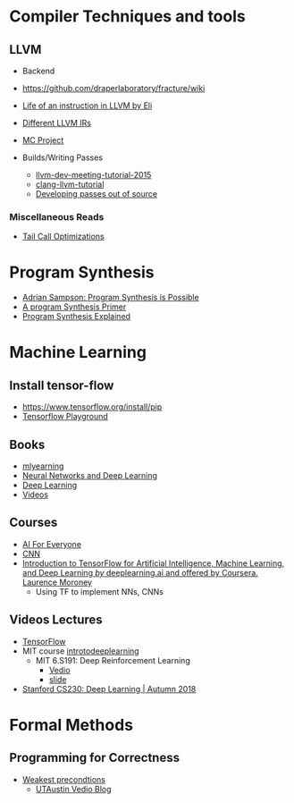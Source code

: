 # Compiler Techniques and tools

## LLVM
 - Backend
  - https://github.com/draperlaboratory/fracture/wiki
  - [Life of an instruction in LLVM by Eli](https://eli.thegreenplace.net/2012/11/24/life-of-an-instruction-in-llvm)
  - [Different LLVM IRs](https://cranelift.readthedocs.io/en/latest/compare-llvm.html#intermediate-representations)
  - [MC Project](http://blog.llvm.org/2010/04/intro-to-llvm-mc-project.html)

- Builds/Writing Passes
  - [llvm-dev-meeting-tutorial-2015](https://github.com/quarkslab/llvm-dev-meeting-tutorial-2015)
  - [clang-llvm-tutorial](https://github.com/lijiansong/clang-llvm-tutorial)
  - [Developing passes out of source](http://llvm.org/docs/CMake.html#developing-llvm-passes-out-of-source)



### Miscellaneous Reads
  - [Tail Call Optimizations](http://web.archive.org/web/20111030134120/http://www.sidhe.org/~dan/blog/archives/000211.html)

# Program Synthesis
 - [Adrian Sampson: Program Synthesis is Possible](https://www.cs.cornell.edu/~asampson/blog/minisynth.html)
 - [A program Synthesis Primer](https://barghouthi.github.io/2017/04/24/synthesis-primer/)
 - [Program Synthesis Explained](https://homes.cs.washington.edu/~bornholt/post/synthesis-explained.html)


# Machine Learning

## Install tensor-flow
  - https://www.tensorflow.org/install/pip
  - [Tensorflow Playground](http://playground.tensorflow.org)


## Books
  - [mlyearning](https://www.mlyearning.org/)
  - [ Neural Networks and Deep Learning](http://neuralnetworksanddeeplearning.com/index.html)
  - [Deep Learning](http://www.deeplearningbook.org/)
  - [Videos](https://www.youtube.com/channel/UC0rqucBdTuFTjJiefW5t-IQ/videos)

## Courses
  - [AI For Everyone](https://www.deeplearning.ai/ai-for-everyone/)
  - [CNN](https://www.youtube.com/playlist?list=PLkDaE6sCZn6Gl29AoE31iwdVwSG-KnDzF)
  - [Introduction to TensorFlow for Artificial Intelligence, Machine Learning, and Deep Learning _by_ deeplearning.ai and offered by Coursera. Laurence Moroney](https://www.coursera.org/learn/introduction-tensorflow/home/welcome)
    - Using TF to implement NNs, CNNs


## Videos Lectures
  - [TensorFlow](https://www.youtube.com/channel/UC0rqucBdTuFTjJiefW5t-IQ/videos)
  - MIT course [introtodeeplearning](http://introtodeeplearning.com/)
    - MIT 6.S191: Deep Reinforcement Learning
      - [Vedio]( https://www.youtube.com/watch?v=i6Mi2_QM3rA&list=WL&index=123&t=0s)
      -  [slide](http://introtodeeplearning.com/materials/2019_6S191_L5.pdf)
  - [Stanford CS230: Deep Learning | Autumn 2018](https://www.youtube.com/watch?v=PySo_6S4ZAg&list=PLoROMvodv4rOABXSygHTsbvUz4G_YQhOb)


# Formal Methods
##  Programming for Correctness
  - [Weakest precondtions](https://www.youtube.com/watch?v=JZUTbFlKDzo&list=PL4h_iyQepxHgF_tFXlCZQG_TudIfSU8t5&index=1)
      - [UTAustin Vedio Blog](https://www.youtube.com/channel/UCZuEJqE58wmvL8wlGGSYSNw/videos)
